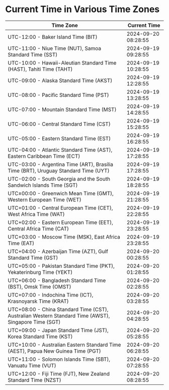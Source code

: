 # Current Time in Various Time Zones

| Time Zone | Current Time |
|-----------|--------------|
| UTC-12:00 - Baker Island Time (BIT) | 2024-09-20 08:28:55 |
| UTC-11:00 - Niue Time (NUT), Samoa Standard Time (SST) | 2024-09-19 09:28:55 |
| UTC-10:00 - Hawaii-Aleutian Standard Time (HAST), Tahiti Time (TAHT) | 2024-09-19 10:28:55 |
| UTC-09:00 - Alaska Standard Time (AKST) | 2024-09-19 12:28:55 |
| UTC-08:00 - Pacific Standard Time (PST) | 2024-09-19 13:28:55 |
| UTC-07:00 - Mountain Standard Time (MST) | 2024-09-19 14:28:55 |
| UTC-06:00 - Central Standard Time (CST) | 2024-09-19 15:28:55 |
| UTC-05:00 - Eastern Standard Time (EST) | 2024-09-19 16:28:55 |
| UTC-04:00 - Atlantic Standard Time (AST), Eastern Caribbean Time (ECT) | 2024-09-19 17:28:55 |
| UTC-03:00 - Argentina Time (ART), Brasília Time (BRT), Uruguay Standard Time (UYT) | 2024-09-19 17:28:55 |
| UTC-02:00 - South Georgia and the South Sandwich Islands Time (SGT) | 2024-09-19 18:28:55 |
| UTC±00:00 - Greenwich Mean Time (GMT), Western European Time (WET) | 2024-09-19 21:28:55 |
| UTC+01:00 - Central European Time (CET), West Africa Time (WAT) | 2024-09-19 22:28:55 |
| UTC+02:00 - Eastern European Time (EET), Central Africa Time (CAT) | 2024-09-19 23:28:55 |
| UTC+03:00 - Moscow Time (MSK), East Africa Time (EAT) | 2024-09-19 23:28:55 |
| UTC+04:00 - Azerbaijan Time (AZT), Gulf Standard Time (GST) | 2024-09-20 00:28:55 |
| UTC+05:00 - Pakistan Standard Time (PKT), Yekaterinburg Time (YEKT) | 2024-09-20 01:28:55 |
| UTC+06:00 - Bangladesh Standard Time (BST), Omsk Time (OMST) | 2024-09-20 02:28:55 |
| UTC+07:00 - Indochina Time (ICT), Krasnoyarsk Time (KRAT) | 2024-09-20 03:28:55 |
| UTC+08:00 - China Standard Time (CST), Australian Western Standard Time (AWST), Singapore Time (SGT) | 2024-09-20 04:28:55 |
| UTC+09:00 - Japan Standard Time (JST), Korea Standard Time (KST) | 2024-09-20 05:28:55 |
| UTC+10:00 - Australian Eastern Standard Time (AEST), Papua New Guinea Time (PGT) | 2024-09-20 06:28:55 |
| UTC+11:00 - Solomon Islands Time (SBT), Vanuatu Time (VUT) | 2024-09-20 07:28:55 |
| UTC+12:00 - Fiji Time (FJT), New Zealand Standard Time (NZST) | 2024-09-20 08:28:55 |
